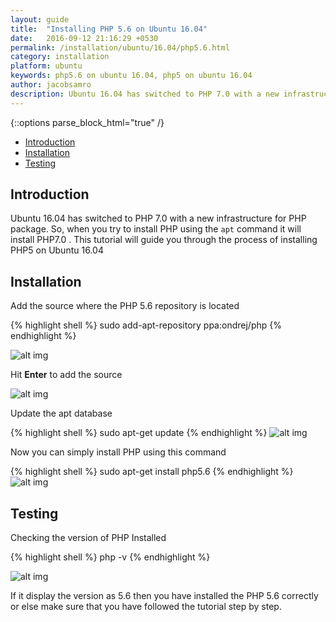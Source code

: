 ```yaml
---
layout: guide
title:  "Installing PHP 5.6 on Ubuntu 16.04"
date:   2016-09-12 21:16:29 +0530
permalink: /installation/ubuntu/16.04/php5.6.html
category: installation
platform: ubuntu
keywords: php5.6 on ubuntu 16.04, php5 on ubuntu 16.04
author: jacobsamro
description: Ubuntu 16.04 has switched to PHP 7.0 with a new infrastructure for PHP package. his tutorial will guide you through the process of installing PHP5 on Ubuntu 16.04
---
```


{::options parse_block_html="true" /}

* [Introduction](#introduction)
* [Installation](#installation)
* [Testing](#testing)

<section class="wrapper">

## Introduction

Ubuntu 16.04 has switched to PHP 7.0 with a new infrastructure for PHP package. So, when you try to install PHP using the `apt` command it will install PHP7.0 . This tutorial will guide you through the process of installing PHP5 on Ubuntu 16.04

## Installation

Add the source where the PHP 5.6 repository is located

{% highlight shell %}
sudo add-apt-repository ppa:ondrej/php
{% endhighlight %}

![alt img](//static.aroliant.net/images/compile.work/ubuntu-16.04-apache2-with-php5.6/01.jpg)

Hit **Enter** to add the source

![alt img](//static.aroliant.net/images/compile.work/ubuntu-16.04-apache2-with-php5.6/02.jpg)

Update the apt database

{% highlight shell %}
sudo apt-get update
{% endhighlight %}
![alt img](//static.aroliant.net/images/compile.work/ubuntu-16.04-apache2-with-php5.6/03.jpg)

Now you can simply install PHP using this command

{% highlight shell %}
sudo apt-get install php5.6
{% endhighlight %}
![alt img](//static.aroliant.net/images/compile.work/ubuntu-16.04-apache2-with-php5.6/04.jpg)

## Testing

Checking the version of PHP Installed

{% highlight shell %}
php -v
{% endhighlight %}

![alt img](//static.aroliant.net/images/compile.work/ubuntu-16.04-apache2-with-php5.6/05.jpg)

If it display the version as 5.6 then you have installed the PHP 5.6 correctly or else make sure that you have followed the tutorial step by step.

</section>